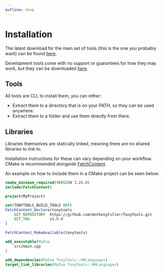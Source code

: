 ```yaml
---
outline: deep
---
```


# Installation

The latest download for the main set of tools (this is the one you probably want) can be found [here](https://github.com/AnthonyFuller/TonyTools/releases/latest/download/TonyTools.zip).

Development tools come with no support or guarantees for how they may work, but they can be downloaded [here](https://github.com/AnthonyFuller/TonyTools/releases/latest/download/TonyTools-Dev.zip).

## Tools
All tools are CLI, to install them, you can either:
- Extract them to a directory that is on your PATH, so they can be used anywhere.
- Extract them to a folder and use them directly from there.

## Libraries
Libraries themselves are statically linked, meaning there are no shared libraries to link to.

Installation instructions for these can vary depending on your workflow. CMake is recommended alongside [FetchContent](https://cmake.org/cmake/help/latest/module/FetchContent.html).

An example on how to include them in a CMake project can be seen below:
```cmake
cmake_minimum_required(VERSION 3.25.0)
include(FetchContent)

project(MyProject)

set(TONYTOOLS_BUILD_TOOLS OFF)
FetchContent_Declare(tonytools
    GIT_REPOSITORY  https://github.com/AnthonyFuller/TonyTools.git
    GIT_TAG         v1.6.0
)

FetchContent_MakeAvailable(tonytools)

add_executable(MyExe
    src/main.cpp
)

add_dependencies(MyExe TonyTools::HMLanguages)
target_link_libraries(MyExe TonyTools::HMLanguages)
```

